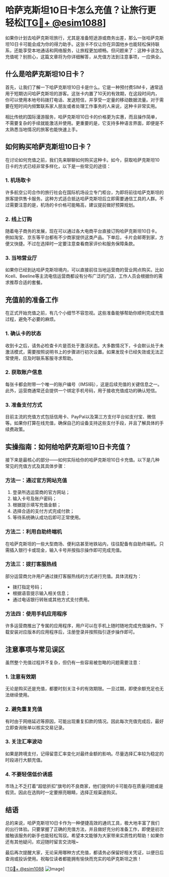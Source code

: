 # 哈萨克斯坦10日卡怎么充值？让旅行更轻松[[TG💪+ @esim1088](https://t.me/s/esim1088)]

如果你计划去哈萨克斯坦旅行，尤其是准备短途游或商务出差，那么一张哈萨克斯坦10日卡可能会成为你的得力助手。这张卡不仅让你在异国他乡也能轻松保持联系，还能享受本地通话和网络服务，让旅程更加顺畅。但问题来了：这种卡该怎么充值呢？别担心，这篇文章将为你详细解答，从充值方法到注意事项，一应俱全。

## 什么是哈萨克斯坦10日卡？

首先，让我们了解一下哈萨克斯坦10日卡是什么。它是一种预付费SIM卡，通常适用于短期访问哈萨克斯坦的游客。这张卡内置了10天的有效期，在这段时间内，你可以使用本地号码拨打电话、发送短信，并享受一定量的移动数据流量。对于需要在短时间内频繁联系家人朋友或者处理工作事务的人来说，这种卡非常实用。

相比传统的国际漫游服务，哈萨克斯坦10日卡的价格更为实惠，而且操作简单，不需要复杂的手续就能激活并使用。更重要的是，它支持多种语言界面，即便是不太熟悉当地情况的旅客也能快速上手。

## 如何购买哈萨克斯坦10日卡？

在讨论如何充值之前，我们先来聊聊如何购买这种卡。如今，获取哈萨克斯坦10日卡的方式已经非常多样化，以下是一些常见的途径：

### 1. **机场取卡**
许多航空公司合作的旅行社会在国际机场设立专门柜台，为即将前往哈萨克斯坦的旅客提供售卡服务。这种方式适合抵达哈萨克斯坦后立即需要通信工具的人群。不过需要注意的是，机场的卡价格可能略高，建议提前做好预算规划。

### 2. **线上订购**
随着电子商务的发展，现在可以通过各大电商平台直接订购哈萨克斯坦10日卡。例如淘宝、京东等平台都有不少商家提供这类产品。下单后，卡片会邮寄到家，方便又快捷。不过在选择时一定要注意查看商家评价和服务保障条款。

### 3. **当地营业厅**
如果你已经到达哈萨克斯坦境内，可以直接前往当地运营商的营业网点购买。比如Kcell、Beeline等主流电信运营商都设有分布广泛的门店，工作人员会根据你的需求推荐合适的套餐。

## 充值前的准备工作

在正式开始充值之前，有几个小细节不容忽视。这些准备能够帮助你顺利完成充值过程，避免不必要的麻烦。

### 1. 确认卡的状态
收到卡之后，请务必检查卡片是否处于激活状态。大多数情况下，卡会默认处于未激活模式，需要按照说明书上的步骤进行初次设置。如果发现卡已经失效或无法正常使用，应及时联系客服寻求帮助。

### 2. 获取账户信息
每张卡都会附带一个唯一的账户编号（IMSI码），这是后续充值的关键信息之一。此外，运营商通常还会提供一个绑定手机号码，用于接收充值成功的确认短信。

### 3. 准备支付方式
目前主流的充值方式包括信用卡、PayPal以及第三方支付平台如支付宝、微信等。如果你打算在线充值，确保自己的设备支持这些支付手段，并且了解具体的手续费政策。

## 实操指南：如何给哈萨克斯坦10日卡充值？

接下来是最核心的部分——如何实际给你的哈萨克斯坦10日卡充值。以下是几种常见的充值方式及其具体步骤：

### 方法一：通过官方网站充值
1. 登录所选运营商的官方网站；
2. 输入卡号及账户密码；
3. 根据提示填写充值金额；
4. 选择合适的支付方式完成付款；
5. 等待系统确认成功后即可正常使用。

### 方法二：利用自助终端机
在哈萨克斯坦的一些大型商场、便利店甚至地铁站内，往往配备有自助终端机。只需插入银行卡或现金，输入卡号并按指示操作即可完成充值。

### 方法三：拨打客服热线
部分运营商允许用户通过拨打客服热线的方式进行充值。具体流程为：
- 拨打指定号码；
- 根据语音提示输入相关信息；
- 通过电话银行转账或其他方式支付费用。

### 方法四：使用手机应用程序
许多运营商推出了专属的应用程序，用户可以在手机上随时随地完成充值操作。下载安装对应版本的应用程序后，注册登录并按照指引逐步操作即可。

## 注意事项与常见误区

虽然整个充值过程并不复杂，但仍有一些容易被忽略的问题需要注意：

### 1. 注意有效期
无论是购买还是充值，都要时刻关注卡的有效期限。一旦过期，即使余额充足也无法继续使用。

### 2. 避免重复充值
有时由于网络延迟等原因，可能出现重复扣款的情况。因此每次充值完成后，最好立即查询账单以核实交易记录。

### 3. 关注汇率波动
如果是跨境支付，记得留意汇率变化对最终金额的影响。尽量选择汇率较为稳定的时段进行大额充值。

### 4. 不要轻信低价诱惑
市场上不乏打着“超低折扣”旗号的不良商家，他们提供的卡可能存在质量问题或是假货。因此在选购时一定要擦亮眼睛，选择正规渠道购买。

## 结语

总的来说，哈萨克斯坦10日卡作为一种便捷高效的通讯工具，极大地丰富了我们的出行体验。只要掌握了正确的充值方法，并且做好充分的准备工作，即使是初次接触该服务的新手也能轻松驾驭。希望本文能够为大家带来实质性的帮助！如果你还有其他疑问，欢迎随时留言交流哦~

最后再次提醒大家，无论采用哪种方式充值，都请务必保留好相关凭证，以便日后查询或投诉使用。祝每位读者都能拥有愉快而充实的哈萨克斯坦之旅！

[[TG💪+ @esim1088](https://t.me/s/esim1088) ![Image](https://i.postimg.cc/4NQfJmqS/Snipaste-2025-05-13-00-14-12.png)]